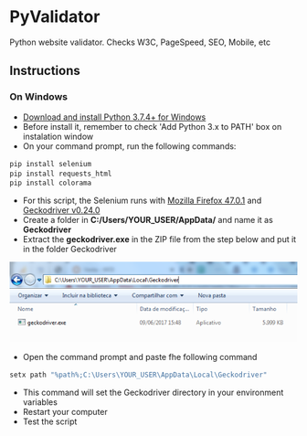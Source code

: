 # PyValidator
Python website validator. Checks W3C, PageSpeed, SEO, Mobile, etc

## Instructions
### On Windows
* [Download and install Python 3.7.4+ for Windows](https://www.python.org/ftp/python/3.7.4/python-3.7.4-amd64.exe)
* Before install it, remember to check 'Add Python 3.x to PATH' box on instalation window
* On your command prompt, run the following commands:
```bash
pip install selenium
pip install requests_html
pip install colorama
```
* For this script, the Selenium runs with [Mozilla Firefox 47.0.1](https://ftp.mozilla.org/pub/firefox/releases/47.0.1/win64/pt-BR/Firefox%20Setup%2047.0.1.exe) and [Geckodriver v0.24.0](https://github.com/mozilla/geckodriver/releases/download/v0.24.0/geckodriver-v0.24.0-win64.zip)
* Create a folder in **C:/Users/YOUR_USER/AppData/** and name it as **Geckodriver**
* Extract the **geckodriver.exe** in the ZIP file from the step below and put it in the folder Geckodriver

![Example Geckodriver directory path](/images/example-01.png)

* Open the command prompt and paste fhe following command
```bash
setx path "%path%;C:\Users\YOUR_USER\AppData\Local\Geckodriver"
```
* This command will set the Geckodriver directory in your environment variables
* Restart your computer
* Test the script
